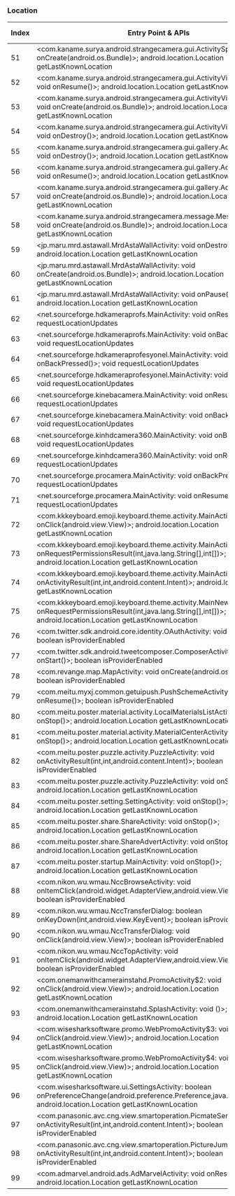 ### Location
| Index | Entry Point & APIs | Screen shot | Resource id | Label |
| ------------- | ------------- | ------------- |-------------|-------------|
| 51 | <com.kaname.surya.android.strangecamera.gui.ActivitySplash: void onCreate(android.os.Bundle)>; android.location.Location getLastKnownLocation | ![](C:\Users\hfu\Documents\COSMOS\output\py\Play_win8\Photography\com.kaname.surya.android.strangecamera\com.kaname.surya.android.strangecamera.gui.ActivitySplash.png) |  | |
| 52 | <com.kaname.surya.android.strangecamera.gui.ActivityVideoCamera: void onResume()>; android.location.Location getLastKnownLocation | ![](C:\Users\hfu\Documents\COSMOS\output\py\Play_win8\Photography\com.kaname.surya.android.strangecamera\com.kaname.surya.android.strangecamera.gui.ActivityVideoCamera.png) |  | |
| 53 | <com.kaname.surya.android.strangecamera.gui.ActivityVideoCamera: void onCreate(android.os.Bundle)>; android.location.Location getLastKnownLocation | ![](C:\Users\hfu\Documents\COSMOS\output\py\Play_win8\Photography\com.kaname.surya.android.strangecamera\com.kaname.surya.android.strangecamera.gui.ActivityVideoCamera.png) |  | |
| 54 | <com.kaname.surya.android.strangecamera.gui.ActivityVideoCamera: void onDestroy()>; android.location.Location getLastKnownLocation | ![](C:\Users\hfu\Documents\COSMOS\output\py\Play_win8\Photography\com.kaname.surya.android.strangecamera\com.kaname.surya.android.strangecamera.gui.ActivityVideoCamera.png) |  | |
| 55 | <com.kaname.surya.android.strangecamera.gui.gallery.ActivityMyGallery: void onDestroy()>; android.location.Location getLastKnownLocation | ![](C:\Users\hfu\Documents\COSMOS\output\py\Play_win8\Photography\com.kaname.surya.android.strangecamera\com.kaname.surya.android.strangecamera.gui.gallery.ActivityMyGallery.png) |  | |
| 56 | <com.kaname.surya.android.strangecamera.gui.gallery.ActivityMyGallery: void onResume()>; android.location.Location getLastKnownLocation | ![](C:\Users\hfu\Documents\COSMOS\output\py\Play_win8\Photography\com.kaname.surya.android.strangecamera\com.kaname.surya.android.strangecamera.gui.gallery.ActivityMyGallery.png) |  | |
| 57 | <com.kaname.surya.android.strangecamera.gui.gallery.ActivityMyGallery: void onCreate(android.os.Bundle)>; android.location.Location getLastKnownLocation | ![](C:\Users\hfu\Documents\COSMOS\output\py\Play_win8\Photography\com.kaname.surya.android.strangecamera\com.kaname.surya.android.strangecamera.gui.gallery.ActivityMyGallery.png) |  | |
| 58 | <com.kaname.surya.android.strangecamera.message.MessageActivity: void onCreate(android.os.Bundle)>; android.location.Location getLastKnownLocation | ![](C:\Users\hfu\Documents\COSMOS\output\py\Play_win8\Photography\com.kaname.surya.android.strangecamera\com.kaname.surya.android.strangecamera.message.MessageActivity.png) |  | |
| 59 | <jp.maru.mrd.astawall.MrdAstaWallActivity: void onDestroy()>; android.location.Location getLastKnownLocation | ![](C:\Users\hfu\Documents\COSMOS\output\py\Play_win8\Photography\com.kaname.surya.android.strangecamera\jp.maru.mrd.astawall.MrdAstaWallActivity.png) |  | |
| 60 | <jp.maru.mrd.astawall.MrdAstaWallActivity: void onCreate(android.os.Bundle)>; android.location.Location getLastKnownLocation | ![](C:\Users\hfu\Documents\COSMOS\output\py\Play_win8\Photography\com.kaname.surya.android.strangecamera\jp.maru.mrd.astawall.MrdAstaWallActivity.png) |  | |
| 61 | <jp.maru.mrd.astawall.MrdAstaWallActivity: void onPause()>; android.location.Location getLastKnownLocation | ![](C:\Users\hfu\Documents\COSMOS\output\py\Play_win8\Photography\com.kaname.surya.android.strangecamera\jp.maru.mrd.astawall.MrdAstaWallActivity.png) |  | |
| 62 | <net.sourceforge.hdkameraprofs.MainActivity: void onResume()>; void requestLocationUpdates | ![](C:\Users\hfu\Documents\COSMOS\output\py\Play_win8\Photography\com.karaerapps.hdkameraprofs\net.sourceforge.hdkameraprofs.MainActivity.png) |  | |
| 63 | <net.sourceforge.hdkameraprofs.MainActivity: void onBackPressed()>; void requestLocationUpdates | ![](C:\Users\hfu\Documents\COSMOS\output\py\Play_win8\Photography\com.karaerapps.hdkameraprofs\net.sourceforge.hdkameraprofs.MainActivity.png) |  | |
| 64 | <net.sourceforge.hdkameraprofesyonel.MainActivity: void onBackPressed()>; void requestLocationUpdates | ![](C:\Users\hfu\Documents\COSMOS\output\py\Play_win8\Photography\com.karaermob.hdkameraprofesyonel\net.sourceforge.hdkameraprofesyonel.MainActivity.png) |  | |
| 65 | <net.sourceforge.hdkameraprofesyonel.MainActivity: void onResume()>; void requestLocationUpdates | ![](C:\Users\hfu\Documents\COSMOS\output\py\Play_win8\Photography\com.karaermob.hdkameraprofesyonel\net.sourceforge.hdkameraprofesyonel.MainActivity.png) |  | |
| 66 | <net.sourceforge.kinebacamera.MainActivity: void onResume()>; void requestLocationUpdates | ![](C:\Users\hfu\Documents\COSMOS\output\py\Play_win8\Photography\com.kinebamob.kinebacamera\net.sourceforge.kinebacamera.MainActivity.png) |  | |
| 67 | <net.sourceforge.kinebacamera.MainActivity: void onBackPressed()>; void requestLocationUpdates | ![](C:\Users\hfu\Documents\COSMOS\output\py\Play_win8\Photography\com.kinebamob.kinebacamera\net.sourceforge.kinebacamera.MainActivity.png) |  | |
| 68 | <net.sourceforge.kinhdcamera360.MainActivity: void onBackPressed()>; void requestLocationUpdates | ![](C:\Users\hfu\Documents\COSMOS\output\py\Play_win8\Photography\com.kinebamob.kinhdcamera360\net.sourceforge.kinhdcamera360.MainActivity.png) |  | |
| 69 | <net.sourceforge.kinhdcamera360.MainActivity: void onResume()>; void requestLocationUpdates | ![](C:\Users\hfu\Documents\COSMOS\output\py\Play_win8\Photography\com.kinebamob.kinhdcamera360\net.sourceforge.kinhdcamera360.MainActivity.png) |  | |
| 70 | <net.sourceforge.procamera.MainActivity: void onBackPressed()>; void requestLocationUpdates | ![](C:\Users\hfu\Documents\COSMOS\output\py\Play_win8\Photography\com.kinebamob.kinprocamera\net.sourceforge.procamera.MainActivity.png) |  | |
| 71 | <net.sourceforge.procamera.MainActivity: void onResume()>; void requestLocationUpdates | ![](C:\Users\hfu\Documents\COSMOS\output\py\Play_win8\Photography\com.kinebamob.kinprocamera\net.sourceforge.procamera.MainActivity.png) |  | |
| 72 | <com.kkkeyboard.emoji.keyboard.theme.activity.MainActivity$2: void onClick(android.view.View)>; android.location.Location getLastKnownLocation | ![](C:\Users\hfu\Documents\COSMOS\output\py\Play_win8\Photography\com.kkkeyboard.emoji.keyboard.theme.MyPhoto\com.kkkeyboard.emoji.keyboard.theme.activity.MainActivity.png) | {'2131493052': <sensitive_component.SensitiveComponent.SensitiveView object at 0x0A501150>} | |
| 73 | <com.kkkeyboard.emoji.keyboard.theme.activity.MainActivity: void onRequestPermissionsResult(int,java.lang.String[],int[])>; android.location.Location getLastKnownLocation | ![](C:\Users\hfu\Documents\COSMOS\output\py\Play_win8\Photography\com.kkkeyboard.emoji.keyboard.theme.MyPhoto\com.kkkeyboard.emoji.keyboard.theme.activity.MainActivity.png) |  | |
| 74 | <com.kkkeyboard.emoji.keyboard.theme.activity.MainActivity: void onActivityResult(int,int,android.content.Intent)>; android.location.Location getLastKnownLocation | ![](C:\Users\hfu\Documents\COSMOS\output\py\Play_win8\Photography\com.kkkeyboard.emoji.keyboard.theme.MyPhoto\com.kkkeyboard.emoji.keyboard.theme.activity.MainActivity.png) |  | |
| 75 | <com.kkkeyboard.emoji.keyboard.theme.activity.MainNewActivity: void onRequestPermissionsResult(int,java.lang.String[],int[])>; android.location.Location getLastKnownLocation | ![](C:\Users\hfu\Documents\COSMOS\output\py\Play_win8\Photography\com.kkkeyboard.emoji.keyboard.theme.MyPhoto\com.kkkeyboard.emoji.keyboard.theme.activity.MainNewActivity.png) |  | |
| 76 | <com.twitter.sdk.android.core.identity.OAuthActivity: void onStart()>; boolean isProviderEnabled | ![](C:\Users\hfu\Documents\COSMOS\output\py\Play_win8\Photography\com.lemon.faceu\com.twitter.sdk.android.core.identity.OAuthActivity.png) |  | |
| 77 | <com.twitter.sdk.android.tweetcomposer.ComposerActivity: void onStart()>; boolean isProviderEnabled | ![](C:\Users\hfu\Documents\COSMOS\output\py\Play_win8\Photography\com.lemon.faceu\com.twitter.sdk.android.tweetcomposer.ComposerActivity.png) |  | |
| 78 | <com.revange.map.MapActivity: void onCreate(android.os.Bundle)>; boolean isProviderEnabled | ![](C:\Users\hfu\Documents\COSMOS\output\py\Play_win8\Photography\com.livesatelliteciew.nankirebuzan\com.revange.map.MapActivity.png) |  | |
| 79 | <com.meitu.myxj.common.getuipush.PushSchemeActivity: void onResume()>; boolean isProviderEnabled | ![](C:\Users\hfu\Documents\COSMOS\output\py\Play_win8\Photography\com.meitu.meiyancamera\com.meitu.myxj.common.getuipush.PushSchemeActivity.png) |  | |
| 80 | <com.meitu.poster.material.activity.LocalMaterialsListActivity: void onStop()>; android.location.Location getLastKnownLocation | ![](C:\Users\hfu\Documents\COSMOS\output\py\Play_win8\Photography\com.meitu.poster\com.meitu.poster.material.activity.LocalMaterialsListActivity.png) |  | |
| 81 | <com.meitu.poster.material.activity.MaterialCenterActivity: void onStop()>; android.location.Location getLastKnownLocation | ![](C:\Users\hfu\Documents\COSMOS\output\py\Play_win8\Photography\com.meitu.poster\com.meitu.poster.material.activity.MaterialCenterActivity.png) |  | |
| 82 | <com.meitu.poster.puzzle.activity.PuzzleActivity: void onActivityResult(int,int,android.content.Intent)>; boolean isProviderEnabled | ![](C:\Users\hfu\Documents\COSMOS\output\py\Play_win8\Photography\com.meitu.poster\com.meitu.poster.puzzle.activity.PuzzleActivity.png) |  | |
| 83 | <com.meitu.poster.puzzle.activity.PuzzleActivity: void onStop()>; android.location.Location getLastKnownLocation | ![](C:\Users\hfu\Documents\COSMOS\output\py\Play_win8\Photography\com.meitu.poster\com.meitu.poster.puzzle.activity.PuzzleActivity.png) |  | |
| 84 | <com.meitu.poster.setting.SettingActivity: void onStop()>; android.location.Location getLastKnownLocation | ![](C:\Users\hfu\Documents\COSMOS\output\py\Play_win8\Photography\com.meitu.poster\com.meitu.poster.setting.SettingActivity.png) |  | |
| 85 | <com.meitu.poster.share.ShareActivity: void onStop()>; android.location.Location getLastKnownLocation | ![](C:\Users\hfu\Documents\COSMOS\output\py\Play_win8\Photography\com.meitu.poster\com.meitu.poster.share.ShareActivity.png) |  | |
| 86 | <com.meitu.poster.share.ShareAdvertActivity: void onStop()>; android.location.Location getLastKnownLocation | ![](C:\Users\hfu\Documents\COSMOS\output\py\Play_win8\Photography\com.meitu.poster\com.meitu.poster.share.ShareAdvertActivity.png) |  | |
| 87 | <com.meitu.poster.startup.MainActivity: void onStop()>; android.location.Location getLastKnownLocation | ![](C:\Users\hfu\Documents\COSMOS\output\py\Play_win8\Photography\com.meitu.poster\com.meitu.poster.startup.MainActivity.png) |  | |
| 88 | <com.nikon.wu.wmau.NccBrowseActivity: void onItemClick(android.widget.AdapterView,android.view.View,int,long)>; boolean isProviderEnabled | ![](C:\Users\hfu\Documents\COSMOS\output\py\Play_win8\Photography\com.nikon.wu.wmau\com.nikon.wu.wmau.NccBrowseActivity.png) |  | |
| 89 | <com.nikon.wu.wmau.NccTransferDialog: boolean onKeyDown(int,android.view.KeyEvent)>; boolean isProviderEnabled | ![](C:\Users\hfu\Documents\COSMOS\output\py\Play_win8\Photography\com.nikon.wu.wmau\com.nikon.wu.wmau.NccThumbnailActivity.png) |  | |
| 90 | <com.nikon.wu.wmau.NccTransferDialog: void onClick(android.view.View)>; boolean isProviderEnabled | ![](C:\Users\hfu\Documents\COSMOS\output\py\Play_win8\Photography\com.nikon.wu.wmau\com.nikon.wu.wmau.NccThumbnailActivity.png) |  | |
| 91 | <com.nikon.wu.wmau.NccTopActivity: void onItemClick(android.widget.AdapterView,android.view.View,int,long)>; boolean isProviderEnabled | ![](C:\Users\hfu\Documents\COSMOS\output\py\Play_win8\Photography\com.nikon.wu.wmau\com.nikon.wu.wmau.NccTopActivity.png) |  | |
| 92 | <com.onemanwithcamerainstahd.PromoActivity$2: void onClick(android.view.View)>; android.location.Location getLastKnownLocation | ![](C:\Users\hfu\Documents\COSMOS\output\py\Play_win8\Photography\com.onemanwithcamerainstahd\com.onemanwithcamerainstahd.PromoActivity.png) | {'2131296333': <sensitive_component.SensitiveComponent.SensitiveView object at 0x0A5D7930>} | |
| 93 | <com.onemanwithcamerainstahd.SplashActivity: void <clinit>()>; android.location.Location getLastKnownLocation | ![](C:\Users\hfu\Documents\COSMOS\output\py\Play_win8\Photography\com.onemanwithcamerainstahd\com.onemanwithcamerainstahd.SplashActivity.png) |  | |
| 94 | <com.wisesharksoftware.promo.WebPromoActivity$3: void onClick(android.view.View)>; android.location.Location getLastKnownLocation | ![](C:\Users\hfu\Documents\COSMOS\output\py\Play_win8\Photography\com.onemanwithcamerainstahd\com.wisesharksoftware.promo.WebPromoActivity.png) |  | |
| 95 | <com.wisesharksoftware.promo.WebPromoActivity$4: void onClick(android.view.View)>; android.location.Location getLastKnownLocation | ![](C:\Users\hfu\Documents\COSMOS\output\py\Play_win8\Photography\com.onemanwithcamerainstahd\com.wisesharksoftware.promo.WebPromoActivity.png) |  | |
| 96 | <com.wisesharksoftware.ui.SettingsActivity: boolean onPreferenceChange(android.preference.Preference,java.lang.Object)>; android.location.Location getLastKnownLocation | ![](C:\Users\hfu\Documents\COSMOS\output\py\Play_win8\Photography\com.onemanwithcamerainstahd\com.wisesharksoftware.ui.SettingsActivity.png) |  | |
| 97 | <com.panasonic.avc.cng.view.smartoperation.PicmateSendActivity: void onActivityResult(int,int,android.content.Intent)>; boolean isProviderEnabled | ![](C:\Users\hfu\Documents\COSMOS\output\py\Play_win8\Photography\com.panasonic.avc.cng.imageapp\com.panasonic.avc.cng.view.smartoperation.PicmateSendActivity.png) |  | |
| 98 | <com.panasonic.avc.cng.view.smartoperation.PictureJumpActivity: void onActivityResult(int,int,android.content.Intent)>; boolean isProviderEnabled | ![](C:\Users\hfu\Documents\COSMOS\output\py\Play_win8\Photography\com.panasonic.avc.cng.imageapp\com.panasonic.avc.cng.view.smartoperation.PictureJumpActivity.png) |  | |
| 99 | <com.admarvel.android.ads.AdMarvelActivity: void onResume()>; android.location.Location getLastKnownLocation | ![](C:\Users\hfu\Documents\COSMOS\output\py\Play_win8\Photography\com.photobucket.android\com.admarvel.android.ads.AdMarvelActivity.png) |  | |
